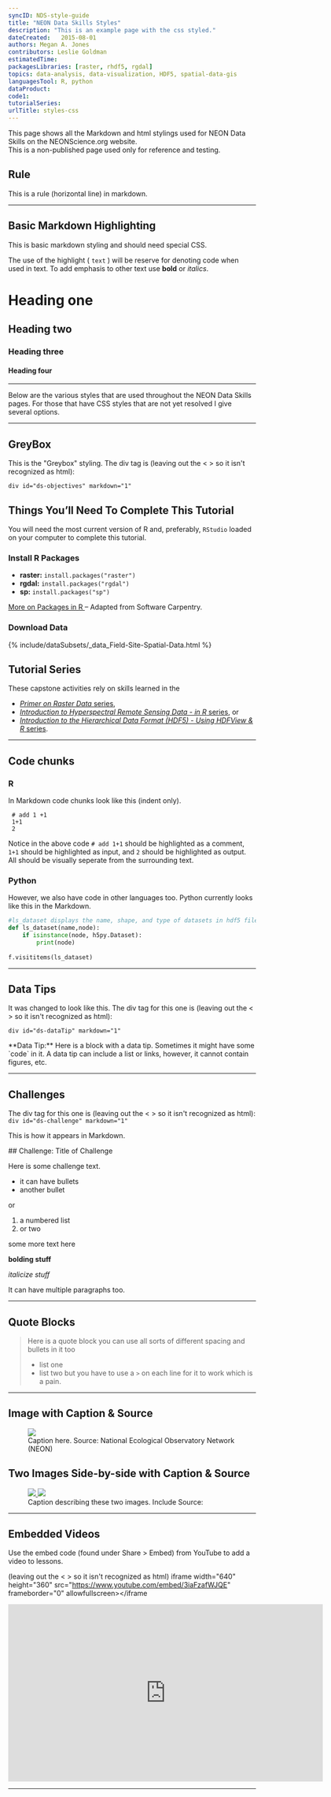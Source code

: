 ```yaml
---
syncID: NDS-style-guide
title: "NEON Data Skills Styles"
description: "This is an example page with the css styled."
dateCreated:   2015-08-01
authors: Megan A. Jones
contributors: Leslie Goldman
estimatedTime: 
packagesLibraries: [raster, rhdf5, rgdal]
topics: data-analysis, data-visualization, HDF5, spatial-data-gis
languagesTool: R, python
dataProduct: 
code1: 
tutorialSeries: 
urlTitle: styles-css
---
```


This page shows all the Markdown and html stylings used for NEON Data Skills on
the NEONScience.org website.  
This is a non-published page used only for reference and testing. 

## Rule

This is a rule (horizontal line) in markdown.

***

## Basic Markdown Highlighting

This is basic markdown styling and should need special CSS. 

The use of the highlight ( `text` ) will be reserve for denoting code when used
in text. To add emphasis to other text use **bold** or *italics*. 

# Heading one

## Heading two

### Heading three

#### Heading four

***

Below are the various styles that are used throughout the NEON Data Skills pages. 
For those that have CSS styles that are not yet resolved I give several options. 

***

## GreyBox

This is the "Greybox" styling. The div tag is (leaving out the < > so 
it isn't recognized as html): 

`div id="ds-objectives" markdown="1"`  


<div id="ds-objectives" markdown="1">

## Things You’ll Need To Complete This Tutorial
You will need the most current version of R and, preferably, `RStudio` loaded
on your computer to complete this tutorial.

### Install R Packages

* **raster:** `install.packages("raster")`
* **rgdal:** `install.packages("rgdal")`
* **sp:** `install.packages("sp")`

<a href="{{ site.baseurl }}/packages-in-r" target="_blank"> More on Packages in R </a>– Adapted from Software Carpentry.

### Download Data

{% include/dataSubsets/_data_Field-Site-Spatial-Data.html %}

## Tutorial Series 
These capstone activities rely on skills learned in the 

* <a href="{{ site.baseurl }}/tutorial-series/spatial-data-types-primer/" target="_blank"> *Primer on Raster Data* series</a>,
* <a href="{{ site.baseurl }}/tutorial-series/intro-hsi-r-series/" target="_blank"> *Introduction to Hyperspectral Remote Sensing Data - in R* series</a>, or
* <a href="{{ site.baseurl }}/tutorial-series/intro-hdf5-r-series/" target="_blank"> *Introduction to the Hierarchical Data Format (HDF5) - Using HDFView & R* series</a>.
 
</div>

***

## Code chunks

### R


In Markdown code chunks look like this (indent only).


	 # add 1 +1
	 1+1
	 2

Notice in the above code `# add 1+1` should be highlighted as a comment, `1+1` 
should be highlighted as input, and `2` should be highlighted as output. All 
should be visually seperate from the surrounding text. 





### Python 

However, we also have code in other languages too. Python currently looks 
like this in the Markdown. 

```python
#ls_dataset displays the name, shape, and type of datasets in hdf5 file
def ls_dataset(name,node):
    if isinstance(node, h5py.Dataset):
        print(node)
    
f.visititems(ls_dataset)
```


***

## Data Tips

It was changed to look like this. The div tag for this one is (leaving out the < > so 
it isn't recognized as html): 

`div id="ds-dataTip" markdown="1"`

<div id="ds-dataTip" markdown="1">
<i class="fa fa-star"></i> **Data Tip:** Here is a block with a data tip. 
Sometimes it might have some `code` in it. A data tip can include a list or
links, however, it cannot contain figures, etc. 
</div> 


***

## Challenges

The div tag for this one is (leaving out the < > so it isn't recognized as html):
`div id="ds-challenge" markdown="1"`

This is how it appears in Markdown. 

<div id="ds-challenge" markdown="1">
## Challenge: Title of Challenge
  
Here is some challenge text.

* it can have bullets
* another bullet

or 

1. a numbered list
2. or two 

some more text here

**bolding stuff**

*italicize stuff*

It can have multiple paragraphs too.
</div>


***

## Quote Blocks

> Here is a quote block
> you can use all sorts of different spacing and bullets in it too
>
> * list one
> * list two
> but you have to use a `>` on each line for it to work which is a pain.


***

## Image with Caption & Source

<figure>
	<a href="{{ site.baseurl }}/images/lidar/biomass.png">
	<img src="{{ site.baseurl }}/images/lidar/biomass.png"></a>
	<figcaption> Caption here. Source: National Ecological Observatory Network
	(NEON)  
	</figcaption>
</figure>


## Two Images Side-by-side with Caption & Source


<figure class="half">
	<a href="{{ site.baseurl }}/images/lidar/biomass.png">
	<img src="{{ site.baseurl }}/images/lidar/biomass.png">
	</a>
	<a href="{{ site.baseurl }}/images/lidar/biomass.png">
	<img src="{{ site.baseurl }}/images/lidar/biomass.png"></a>
	<figcaption>Caption describing these two images. Include Source: 
	</figcaption>
</figure>

***

## Embedded Videos
Use the embed code (found under Share > Embed) from YouTube to add a video to
lessons.  

(leaving out the < > so it isn't recognized as html)
iframe width="640" height="360" src="https://www.youtube.com/embed/3iaFzafWJQE" frameborder="0" allowfullscreen></iframe

<iframe width="640" height="360" src="https://www.youtube.com/embed/3iaFzafWJQE" frameborder="0" allowfullscreen></iframe> 

***


